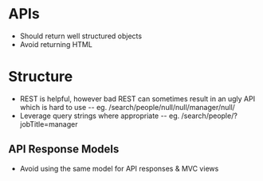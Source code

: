 # APIs
- Should return well structured objects
- Avoid returning HTML

# Structure
- REST is helpful, however bad REST can sometimes result in an ugly API which is hard to use
-- eg. /search/people/null/null/manager/null/
- Leverage query strings where appropriate
-- eg. /search/people/?jobTitle=manager

## API Response Models
- Avoid using the same model for API responses & MVC views
 
